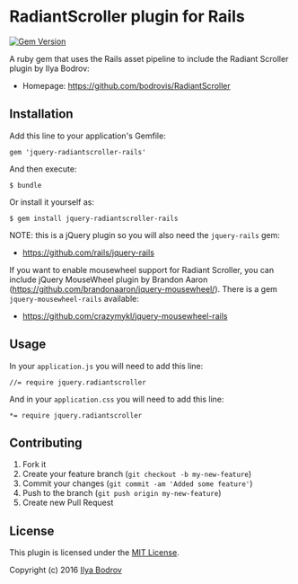 # RadiantScroller plugin for Rails

[![Gem Version](https://badge.fury.io/rb/jquery-radiantscroller-rails.png)](http://badge.fury.io/rb/jquery-radiantscroller-rails)

A ruby gem that uses the Rails asset pipeline to include the Radiant Scroller plugin by Ilya Bodrov:

* Homepage: https://github.com/bodrovis/RadiantScroller

## Installation

Add this line to your application's Gemfile:

    gem 'jquery-radiantscroller-rails'

And then execute:

    $ bundle

Or install it yourself as:

    $ gem install jquery-radiantscroller-rails

NOTE: this is a jQuery plugin so you will also need the `jquery-rails` gem:

* https://github.com/rails/jquery-rails

If you want to enable mousewheel support for Radiant Scroller, you can include jQuery MouseWheel plugin by Brandon Aaron
(https://github.com/brandonaaron/jquery-mousewheel/). There is a gem `jquery-mousewheel-rails` available:

* https://github.com/crazymykl/jquery-mousewheel-rails

## Usage

In your `application.js` you will need to add this line:

    //= require jquery.radiantscroller
   
And in your `application.css` you will need to add this line:

    *= require jquery.radiantscroller

## Contributing

1. Fork it
2. Create your feature branch (`git checkout -b my-new-feature`)
3. Commit your changes (`git commit -am 'Added some feature'`)
4. Push to the branch (`git push origin my-new-feature`)
5. Create new Pull Request

## License

This plugin is licensed under the [MIT License](https://github.com/bodrovis/jquery-radiantscroller-rails/blob/master/LICENSE.txt).

Copyright (c) 2016 [Ilya Bodrov](http://bodrovis.tech)
